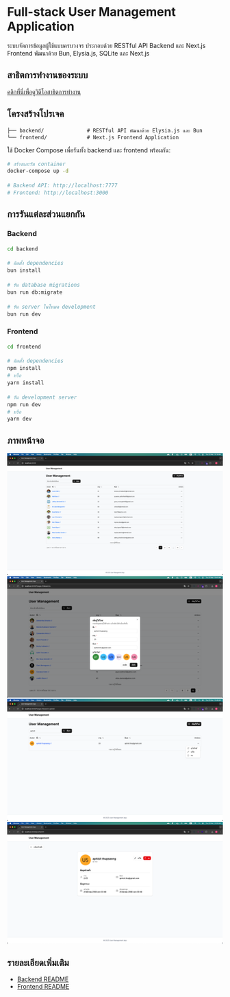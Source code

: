 # Full-stack User Management Application

ระบบจัดการข้อมูลผู้ใช้แบบครบวงจร ประกอบด้วย RESTful API Backend และ Next.js Frontend พัฒนาด้วย Bun, Elysia.js, SQLite และ Next.js
## สาธิตการทำงานของระบบ
[คลิกที่นี่เพื่อดูวิดีโอสาธิตการทำงาน](https://www.youtube.com/watch?v=tM-0eIT026E)

## โครงสร้างโปรเจค

```
├── backend/              # RESTful API พัฒนาด้วย Elysia.js และ Bun
└── frontend/             # Next.js Frontend Application
```


ใช้ Docker Compose เพื่อรันทั้ง backend และ frontend พร้อมกัน:

```bash
# สร้างและรัน container
docker-compose up -d

# Backend API: http://localhost:7777
# Frontend: http://localhost:3000
```

## การรันแต่ละส่วนแยกกัน

### Backend

```bash
cd backend

# ติดตั้ง dependencies
bun install

# รัน database migrations
bun run db:migrate

# รัน server ในโหมด development
bun run dev
```

### Frontend

```bash
cd frontend

# ติดตั้ง dependencies
npm install
# หรือ
yarn install

# รัน development server
npm run dev
# หรือ
yarn dev
```

## ภาพหน้าจอ
![user-management-service.png](../screenshots/preview/user-management-service.png)
![img_1.png](../screenshots/user-management/img_1.png)
![img_3.png](../screenshots/user-management/img_3.png)
![img_2.png](../screenshots/user-management/img_2.png)

## รายละเอียดเพิ่มเติม

- [Backend README](./backend/README.md)
- [Frontend README](./frontend/README.md)